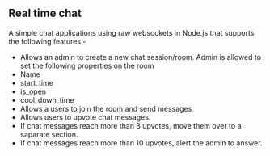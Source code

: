 
## Real time chat
 A simple chat applications using raw websockets in Node.js that supports the following features - 

 - Allows an admin to create a new chat session/room. Admin is allowed to set the following properties on the room 
  - Name
  - start_time
  - is_open 
  - cool_down_time
 - Allows a users to join the room and  send messages
 - Allows users to upvote chat messages.
 - If chat messages reach more than 3 upvotes, move them over to a saparate section.
 - If chat messages reach more than 10 upvotes, alert the admin to answer.
